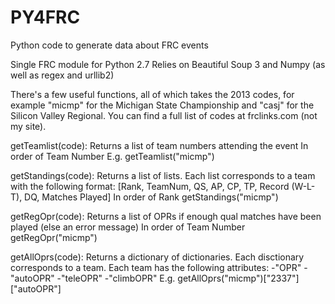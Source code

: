PY4FRC
======

Python code to generate data about FRC events

Single FRC module for Python 2.7
Relies on Beautiful Soup 3 and Numpy (as well as regex and urllib2)

There's a few useful functions, all of which takes the 2013 codes, 
for example "micmp" for the Michigan State Championship and "casj" for the Silicon Valley Regional.
You can find a full list of codes at frclinks.com (not my site).

getTeamlist(code):
  Returns a list of team numbers attending the event
  In order of Team Number
  E.g. getTeamlist("micmp")
  
getStandings(code):
  Returns a list of lists. Each list corresponds to a team with the following format:
  [Rank, TeamNum, QS, AP, CP, TP, Record (W-L-T), DQ, Matches Played]
  In order of Rank
  getStandings("micmp")
  
getRegOpr(code):
  Returns a list of OPRs if enough qual matches have been played (else an error message)
  In order of Team Number
  getRegOpr("micmp")
  
getAllOprs(code):
  Returns a dictionary of dictionaries. Each disctionary corresponds to a team.
  Each team has the following attributes:
  -"OPR"
  -"autoOPR"
  -"teleOPR"
  -"climbOPR"
  E.g. getAllOprs("micmp")["2337"]["autoOPR"]
